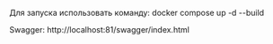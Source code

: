 Для запуска использовать команду:
docker compose up -d --build

Swagger: 
http://localhost:81/swagger/index.html
